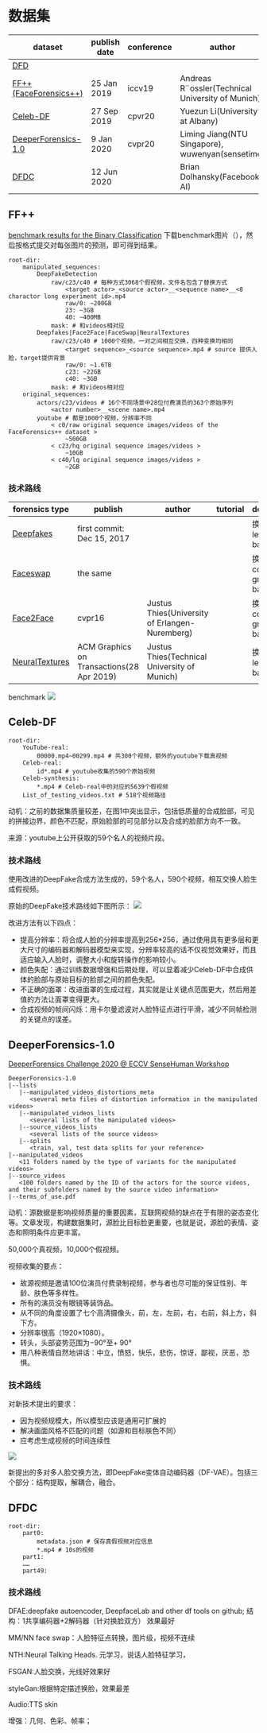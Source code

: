# 数据集

| dataset | publish date | conference | author |
| - | - | - | - |
| [DFD]()
| [FF++(FaceForensics++)](https://github.com/ondyari/FaceForensics) | 25 Jan 2019 | iccv19 | Andreas R¨ossler(Technical University of Munich) | 
| [Celeb-DF](http://www.cs.albany.edu/~lsw/celeb-deepfakeforensics.html) | 27 Sep 2019 | cpvr20 | Yuezun Li(University at Albany) |
| [DeeperForensics-1.0](https://github.com/EndlessSora/DeeperForensics-1.0) | 9 Jan 2020 | cvpr20 | Liming Jiang(NTU Singapore), wuwenyan(sensetime) |
| [DFDC](https://ai.facebook.com/datasets/dfdc) | 12 Jun 2020 |  | Brian Dolhansky(Facebook AI) |

## FF++

[benchmark results for the Binary Classification](http://kaldir.vc.in.tum.de/faceforensics_benchmark/)
下载benchmark图片（），然后按格式提交对每张图片的预测，即可得到结果。

```
root-dir:
    manipulated_sequences:
        DeepFakeDetection
            raw/c23/c40 # 每种方式3068个假视频，文件名包含了替换方式
                <target actor>_<source actor>__<sequence name>__<8 charactor long experiment id>.mp4
                raw/0: ~200GB
                23: ~3GB
                40: ~400MB
            mask: # 和videos相对应
        Deepfakes|Face2Face|FaceSwap|NeuralTextures
            raw/c23/c40 # 1000个视频，一对之间相互交换，四种变换均相同
                <target sequence>_<source sequence>.mp4 # source 提供人脸，target提供背景
                raw/0: ~1.6TB
                c23: ~22GB
                c40: ~3GB
            mask: # 和videos相对应
    original_sequences:
        actors/c23/videos # 16个不同场景中28位付费演员的363个原始序列
            <actor number>__<scene name>.mp4
        youtube # 都是1000个视频，分辨率不同
            < c0/raw original sequence images/videos of the FaceForensics++ dataset > 
                ~500GB
            < c23/hq original sequence images/videos >
                ~10GB
            < c40/lq original sequence images/videos >
                ~2GB
```

### 技术路线

| forensics type | publish | author | tutorial | description | 
|----------------|--------------|--------| -------- | ----- |
| [Deepfakes](https://github.com/deepfakes/faceswap)      | first commit: Dec 15, 2017    |        |         | 换脸，learning-based |
| [Faceswap](https://github.com/deepfakes/faceswap)    | the same  |        |        | 换脸，computer graphics-based |
| [Face2Face](https://openaccess.thecvf.com/content_cvpr_2016/html/Thies_Face2Face_Real-Time_Face_CVPR_2016_paper.html)  |  cvpr16     | Justus Thies(University of Erlangen-Nuremberg)  |         | 换表情，computer graphics-based |
| [NeuralTextures](https://arxiv.org/abs/1904.12356) | ACM Graphics on Transactions(28 Apr 2019)    | Justus Thies(Technical University of Munich)       |        | 换脸，learning-based |

benchmark
![](./FF++benchmark.png)

## Celeb-DF

```
root-dir:
    YouTube-real:
        00000.mp4~00299.mp4 # 共300个视频，额外的youtube下载真视频
    Celeb-real:
        id*.mp4 # youtube收集的590个原始视频
    Celeb-synthesis:
        *.mp4 # Celeb-real中的对应的5639个假视频
    List_of_testing_videos.txt # 518个视频路径
```

动机：之前的数据集质量较差，在图1中突出显示，包括低质量的合成脸部，可见的拼接边界，颜色不匹配，原始脸部的可见部分以及合成的脸部方向不一致。

来源：youtube上公开获取的59个名人的视频片段。

### 技术路线

使用改进的DeepFake合成方法生成的，59个名人，590个视频，相互交换人脸生成假视频。

原始的DeepFake技术路线如下图所示：
![](./Celeb-DF-fig3.png)

改进方法有以下四点：
* 提高分辨率：将合成人脸的分辨率提高到256*256，通过使用具有更多层和更大尺寸的编码器和解码器模型来实现，分辨率较高的话不仅视觉效果好，而且适应输入人脸时，调整大小和旋转操作的影响较小。
* 颜色失配：通过训练数据增强和后期处理，可以显着减少Celeb-DF中合成供体的脸部与原始目标的脸部之间的颜色失配。
* 不正确的面罩：改进面罩的生成过程，其实就是让关键点范围更大，然后用差值的方法让面罩变得更大。
* 合成视频的帧间闪烁：用卡尔曼滤波对人脸特征点进行平滑，减少不同帧检测的关键点的误差。


## DeeperForensics-1.0

[DeeperForensics Challenge 2020 @ ECCV SenseHuman Workshop](https://competitions.codalab.org/competitions/25228)

```
DeeperForensics-1.0
|--lists
   |--manipulated_videos_distortions_meta
      <several meta files of distortion information in the manipulated videos>
   |--manipulated_videos_lists
      <several lists of the manipulated videos>
   |--source_videos_lists
      <several lists of the source videos>
   |--splits
      <train, val, test data splits for your reference>
|--manipulated_videos
   <11 folders named by the type of variants for the manipulated videos>
|--source_videos
   <100 folders named by the ID of the actors for the source videos, and their subfolders named by the source video information>
|--terms_of_use.pdf
```

动机：源数据是影响视频质量的重要因素，互联网视频的缺点在于有限的姿态变化等。文章发现，构建数据集时，源脸比目标脸更重要，也就是说，源脸的表情、姿态和照明条件应更丰富。

50,000个真视频，10,000个假视频。

视频收集的要点：
* 故源视频是邀请100位演员付费录制视频，参与者也尽可能的保证性别、年龄、肤色等多样性。
* 所有的演员没有眼镜等装饰品。
* 从不同的角度设置了七个高清摄像头，前，左，左前，右，右前，斜上方，斜下方。
* 分辨率很高（1920×1080）。
* 转头，头部姿势范围为−90°至+ 90°
* 用八种表情自然地讲话：中立，愤怒，快乐，悲伤，惊讶，鄙视，厌恶，恐惧。

### 技术路线

对新技术提出的要求：
* 因为视频规模大，所以模型应该是通用可扩展的
* 解决画面风格不匹配的问题（如源和目标肤色不同）
* 应考虑生成视频的时间连续性

![](./DeeperForensics-1.0-fig6.png)

新提出的多对多人脸交换方法，即DeepFake变体自动编码器（DF-VAE）。包括三个部分：结构提取，解耦合，融合。

## DFDC

```
root-dir:
    part0:
        metadata.json # 保存真假视频对应信息
        *.mp4 # 10s的视频
    part1:
    ……
    part49:
```

### 技术路线

DFAE:deepfake autoencoder, DeepfaceLab and other df tools on github;
结构：1共享编码器+2解码器（针对换脸双方） 效果最好

MM/NN face swap：人脸特征点转换，图片级，视频不连续

NTH:Neural Talking Heads. 元学习，说话人脸特征学习，

FSGAN:人脸交换，光线好效果好

styleGan:根据特定描述换脸，效果最差

Audio:TTS skin

增强：几何、色彩、帧率；